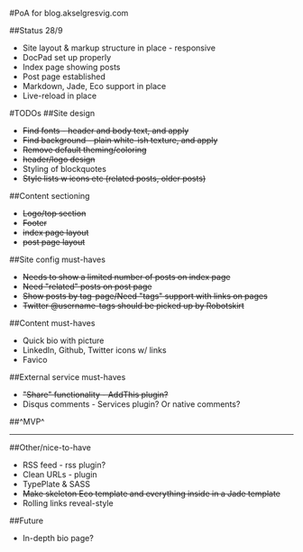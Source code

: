 #PoA for blog.akselgresvig.com

##Status 28/9
* Site layout & markup structure in place - responsive
* DocPad set up properly
* Index page showing posts
* Post page established
* Markdown, Jade, Eco support in place
* Live-reload in place

#TODOs
##Site design
* <del>Find fonts - header and body text, and apply</del>
* <del>Find background - plain white-ish texture, and apply</del>
* <del>Remove default theming/coloring</del>
* <del>header/logo design</del>
* Styling of blockquotes
* <del>Style lists w icons etc (related posts, older posts)</del>

##Content sectioning
* <del>Logo/top section</del>
* <del>Footer</del> 
* <del>index page layout</del>
* <del>post page layout</del>

##Site config must-haves
* <del>Needs to show a limited number of posts on index page</del>
* <del>Need "related" posts on post page</del>
* <del>Show posts by tag-page/Need "tags" support with links on pages</del>
* <del>Twitter @username-tags should be picked up by Robotskirt</del>

##Content must-haves
* Quick bio with picture
* LinkedIn, Github, Twitter icons w/ links
* Favico

##External service must-haves
* <del>"Share" functionality - AddThis plugin?</del>
* Disqus comments - Services plugin? Or native comments?

##^MVP^

---

##Other/nice-to-have
* RSS feed - rss plugin?
* Clean URLs - plugin
* TypePlate & SASS
* <del>Make skeleton Eco template and everything inside <body> in a Jade template</del>
* Rolling links reveal-style

##Future
* In-depth bio page?
